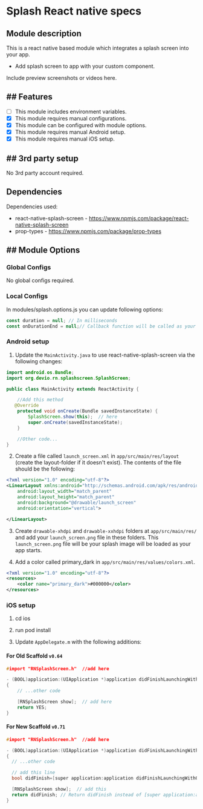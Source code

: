 # Splash React native specs

## Module description

This is a react native based module which integrates a splash screen into your app.

- Add splash screen to app with your custom component.

Include preview screenshots or videos here.

## ## Features

 - [ ] This module includes environment variables.
 - [x] This module requires manual configurations.
 - [x] This module can be configured with module options.
 - [x] This module requires manual Android setup.
 - [x] This module requires manual iOS setup.

## ## 3rd party setup

No 3rd party account required.

## Dependencies

Dependencies used:
- react-native-splash-screen - https://www.npmjs.com/package/react-native-splash-screen
- prop-types - https://www.npmjs.com/package/prop-types
## ## Module Options

### Global Configs

No global configs required.

### Local Configs

In modules/splash.options.js you can update following options:

```js
const duration = null; // In milliseconds
const onDurationEnd = null;// Callback function will be called as your duration ends and splash screen disappears.
```

### Android setup

1. Update the `MainActivity.java` to use react-native-splash-screen via the following changes:

```java
import android.os.Bundle; 
import org.devio.rn.splashscreen.SplashScreen;

public class MainActivity extends ReactActivity {

    //Add this method
   @Override
    protected void onCreate(Bundle savedInstanceState) {
        SplashScreen.show(this);  // here
        super.onCreate(savedInstanceState);
    }

    //Other code...
}
```

2. Create a file called `launch_screen.xml` in `app/src/main/res/layout` (create the layout-folder if it doesn't exist). The contents of the file should be the following:

```xml
<?xml version="1.0" encoding="utf-8"?>
<LinearLayout xmlns:android="http://schemas.android.com/apk/res/android"
    android:layout_width="match_parent"
    android:layout_height="match_parent"
    android:background="@drawable/launch_screen"
    android:orientation="vertical">

</LinearLayout>
```

3. Create `drawable-xhdpi` and `drawable-xxhdpi` folders at `app/src/main/res/` and add your `launch_screen.png` file in these folders. This `launch_screen.png` file will be your splash image will be loaded as your app starts.


4. Add a color called primary_dark in `app/src/main/res/values/colors.xml`.

```xml
<?xml version="1.0" encoding="utf-8"?>
<resources>
    <color name="primary_dark">#000000</color>
</resources>
```



### iOS setup

1. cd ios

2. run pod install

3. Update `AppDelegate.m` with the following additions:

#### For Old Scaffold `v0.64`

```c
#import "RNSplashScreen.h"  //add here

- (BOOL)application:(UIApplication *)application didFinishLaunchingWithOptions:(NSDictionary *)launchOptions
{
    // ...other code

    [RNSplashScreen show];  // add here
    return YES;
}
```

#### For New Scaffold `v0.71`

```c
#import "RNSplashScreen.h"  //add here

- (BOOL)application:(UIApplication *)application didFinishLaunchingWithOptions:(NSDictionary *)launchOptions
{
  // ...other code

  // add this line
  bool didFinish=[super application:application didFinishLaunchingWithOptions:launchOptions];

  [RNSplashScreen show];  // add this
  return didFinish; // Return didFinish instead of [super application:application didFinishLaunchingWithOptions:launchOptions];
}
```